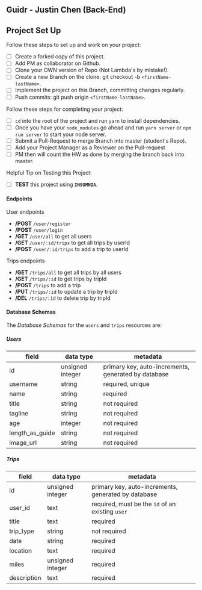 ## Guidr - Justin Chen (Back-End)

## Project Set Up

Follow these steps to set up and work on your project:

- [ ] Create a forked copy of this project.
- [ ] Add PM as collaborator on Github.
- [ ] Clone your OWN version of Repo (Not Lambda's by mistake!).
- [ ] Create a new Branch on the clone: git checkout -b `<firstName-lastName>`.
- [ ] Implement the project on this Branch, committing changes regularly.
- [ ] Push commits: git push origin `<firstName-lastName>`.

Follow these steps for completing your project:

- [ ] `cd` into the root of the project and run `yarn` to install dependencies.
- [ ] Once you have your `node_modules` go ahead and run `yarn server` or `npm run server` to start your node server.
- [ ] Submit a Pull-Request to merge <firstName-lastName> Branch into master (student's  Repo).
- [ ] Add your Project Manager as a Reviewer on the Pull-request
- [ ] PM then will count the HW as done by  merging the branch back into master.

Helpful Tip on Testing this Project:

- [ ] **TEST** this project using **`INSOMNIA`**.

#### Endpoints

User endpoints

- **/POST** ```/user/register```
- **/POST** ```/user/login```
- **/GET** ```/user/all``` to get all users
- **/GET** ```/user/:id/trips``` to get all trips by userId
- **/POST** ```/user/:id/trips``` to add a trip to userId

Trips endpoints

- **/GET** ```/trips/all``` to get all trips by all users
- **/GET** ```/trips/:id``` to get trips by tripId
- **/POST** ```/trips``` to add a trip
- **/PUT** ```/trips/:id``` to update a trip by tripId
- **/DEL** ```/trips/:id``` to delete trip by tripId

#### Database Schemas

The _Database Schemas_ for the `users` and `trips` resources are:

##### Users

| field           | data type        | metadata                                            |
| ---------       | ---------------- | --------------------------------------------------- |
| id              | unsigned integer | primary key, auto-increments, generated by database |
| username        | string           | required, unique                                    |
| name            | string           | required                                            |
| title           | string           | not required                                        |
| tagline         | string           | not required                                        |
| age             | integer          | not required                                        |
| length_as_guide | string           | not required                                        |
| image_url       | string           | not required                                        |

##### Trips

| field      | data type        | metadata                                            |
| -------    | ---------------- | --------------------------------------------------- |
| id         | unsigned integer | primary key, auto-increments, generated by database |
| user_id    | text             | required, must be the `id` of an existing `user`    |
| title      | text             | required                                            |
| trip_type  | string           | not required                                        |
| date       | string           | required                                            |
| location   | text             | required                                            |
| miles      | unsigned integer | required                                            |
| description| text             | required                                            |

